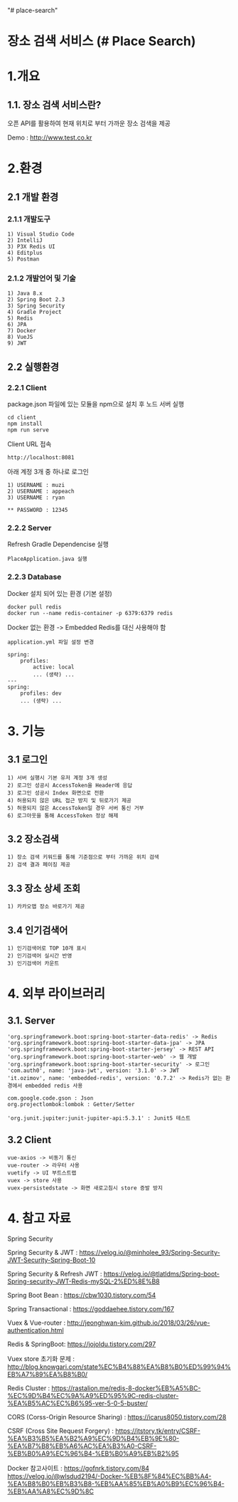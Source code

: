 "# place-search" 

장소 검색 서비스 (# Place Search)
================================

# 1.개요
## 1.1. 장소 검색 서비스란?
오픈 API를 활용하여 현재 위치로 부터 가까운 장소 검색을 제공

Demo : http://www.test.co.kr

# 2.환경
## 2.1 개발 환경
### 2.1.1 개발도구
    1) Visual Studio Code
    2) IntelliJ
    3) P3X Redis UI
    4) Editplus
    5) Postman

### 2.1.2 개발언어 및 기술
    1) Java 8.x
    2) Spring Boot 2.3
    3) Spring Security
    4) Gradle Project
    5) Redis
    6) JPA
    7) Docker
    8) VueJS
    9) JWT

## 2.2 실행환경
### 2.2.1 Client
package.json 파일에 있는 모듈을 npm으로 설치 후 노드 서버 실행

    cd client
    npm install
    npm run serve

Client URL 접속

    http://localhost:8081

아래 계정 3개 중 하나로 로그인

    1) USERNAME : muzi
    2) USERNAME : appeach
    3) USERNAME : ryan
    
    ** PASSWORD : 12345

### 2.2.2 Server
Refresh Gradle Dependencise 실행

    PlaceApplication.java 실행

### 2.2.3 Database
Docker 설치 되어 있는 환경 (기본 설정)

    docker pull redis
    docker run --name redis-container -p 6379:6379 redis

Docker 없는 환경 -> Embedded Redis를 대신 사용해야 함

    application.yml 파일 설정 변경    

    spring:
        profiles:
            active: local
            ... (생략) ...
    ---
    spring:
        profiles: dev
        ... (생략) ...
    

# 3. 기능
## 3.1 로그인
    1) 서버 실행시 기본 유저 계정 3개 생성
    2) 로그인 성공시 AccessToken을 Header에 응답
    3) 로그인 성공시 Index 화면으로 전환
    4) 허용되지 않은 URL 접근 방지 및 뒤로가기 제공
    5) 허용되지 않은 AccessToken일 경우 서버 통신 거부
    6) 로그아웃을 통해 AccessToken 정상 해제

## 3.2 장소검색
    1) 장소 검색 키워드를 통해 기준점으로 부터 가까운 위치 검색
    2) 검색 결과 페이징 제공

## 3.3 장소 상세 조회
    1) 카카오맵 장소 바로가기 제공

## 3.4 인기검색어
    1) 인기검색어로 TOP 10개 표시
    2) 인기검색어 실시간 반영
    3) 인기검색어 카운트

# 4. 외부 라이브러리
## 3.1. Server
    'org.springframework.boot:spring-boot-starter-data-redis' -> Redis
    'org.springframework.boot:spring-boot-starter-data-jpa' -> JPA
    'org.springframework.boot:spring-boot-starter-jersey' -> REST API
    'org.springframework.boot:spring-boot-starter-web' -> 웹 개발
    'org.springframework.boot:spring-boot-starter-security' -> 로그인
    'com.auth0', name: 'java-jwt', version: '3.1.0' -> JWT
    'it.ozimov', name: 'embedded-redis', version: '0.7.2' -> Redis가 없는 환경에서 embedded redis 사용

    com.google.code.gson : Json
    org.projectlombok:lombok : Getter/Setter

    'org.junit.jupiter:junit-jupiter-api:5.3.1' : Junit5 테스트


## 3.2 Client
    vue-axios -> 비동기 통신
    vue-router -> 라우터 사용
    vuetify -> UI 부트스트랩
    vuex -> store 사용
    vuex-persistedstate -> 화면 새로고침시 store 증발 방지


# 4. 참고 자료
Spring Security

Spring Security & JWT :
https://velog.io/@minholee_93/Spring-Security-JWT-Security-Spring-Boot-10

Spring Security & Refresh JWT :
https://velog.io/@tlatldms/Spring-boot-Spring-security-JWT-Redis-mySQL-2%ED%8E%B8

Spring Boot Bean :
https://cbw1030.tistory.com/54

Spring Transactional :
https://goddaehee.tistory.com/167

Vuex & Vue-router :
http://jeonghwan-kim.github.io/2018/03/26/vue-authentication.html

Redis & SpringBoot:
https://jojoldu.tistory.com/297

Vuex store 초기화 문제 :
http://blog.knowgari.com/state%EC%B4%88%EA%B8%B0%ED%99%94%EB%A7%89%EA%B8%B0/

Redis Cluster :
https://rastalion.me/redis-8-docker%EB%A5%BC-%EC%9D%B4%EC%9A%A9%ED%95%9C-redis-cluster-%EA%B5%AC%EC%B6%95-ver-5-0-5-buster/

CORS (Corss-Origin Resource Sharing) :
https://icarus8050.tistory.com/28

CSRF (Cross Site Request Forgery) : 
https://itstory.tk/entry/CSRF-%EA%B3%B5%EA%B2%A9%EC%9D%B4%EB%9E%80-%EA%B7%B8%EB%A6%AC%EA%B3%A0-CSRF-%EB%B0%A9%EC%96%B4-%EB%B0%A9%EB%B2%95

Docker
참고사이트 : https://gofnrk.tistory.com/84
https://velog.io/@wlsdud2194/-Docker-%EB%8F%84%EC%BB%A4-%EA%B8%B0%EB%B3%B8-%EB%AA%85%EB%A0%B9%EC%96%B4-%EB%AA%A8%EC%9D%8C